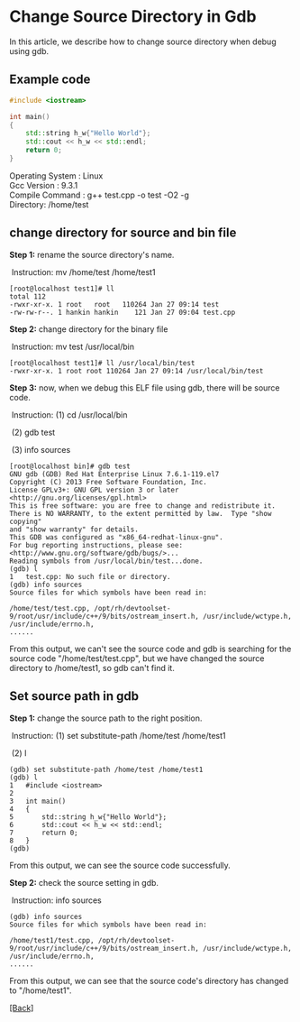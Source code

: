 # Change Source Directory in Gdb 
In this article, we describe how to change source directory when debug using gdb.

## Example code
```c++
#include <iostream>

int main()
{
    std::string h_w{"Hello World"};
    std::cout << h_w << std::endl;
    return 0;
}
```
Operating System : Linux  
Gcc Version : 9.3.1  
Compile Command : g++ test.cpp -o test -O2 -g  
Directory: /home/test

## change directory for source and bin file

**Step 1:** rename the source directory's name.

​              Instruction: mv /home/test /home/test1

```
[root@localhost test1]# ll
total 112
-rwxr-xr-x. 1 root   root   110264 Jan 27 09:14 test
-rw-rw-r--. 1 hankin hankin    121 Jan 27 09:04 test.cpp
```

**Step 2:** change directory for the binary file

​              Instruction: mv test /usr/local/bin

```
[root@localhost test1]# ll /usr/local/bin/test
-rwxr-xr-x. 1 root root 110264 Jan 27 09:14 /usr/local/bin/test
```

**Step 3:** now, when we debug this ELF file using gdb, there will be source code.

​              Instruction: (1) cd /usr/local/bin

​                                   (2) gdb test

​                                   (3) info sources

```
[root@localhost bin]# gdb test
GNU gdb (GDB) Red Hat Enterprise Linux 7.6.1-119.el7
Copyright (C) 2013 Free Software Foundation, Inc.
License GPLv3+: GNU GPL version 3 or later <http://gnu.org/licenses/gpl.html>
This is free software: you are free to change and redistribute it.
There is NO WARRANTY, to the extent permitted by law.  Type "show copying"
and "show warranty" for details.
This GDB was configured as "x86_64-redhat-linux-gnu".
For bug reporting instructions, please see:
<http://www.gnu.org/software/gdb/bugs/>...
Reading symbols from /usr/local/bin/test...done.
(gdb) l
1	test.cpp: No such file or directory.
(gdb) info sources
Source files for which symbols have been read in:

/home/test/test.cpp, /opt/rh/devtoolset-9/root/usr/include/c++/9/bits/ostream_insert.h, /usr/include/wctype.h, /usr/include/errno.h, 
......
```

From this output, we can't see the source code and gdb is searching for the source code "/home/test/test.cpp", but we have changed the source directory to /home/test1, so gdb can't find it.

## Set source path in gdb

**Step 1:** change the source path to the right position.

​              Instruction: (1) set substitute-path /home/test /home/test1

​                                   (2) l

```
(gdb) set substitute-path /home/test /home/test1
(gdb) l
1	#include <iostream>
2	
3	int main()
4	{
5	    std::string h_w{"Hello World"};
6	    std::cout << h_w << std::endl;
7	    return 0;
8	}
(gdb)
```

From this output, we can see the source  code successfully.

**Step 2:** check the source setting in gdb.

​              Instruction: info sources

```
(gdb) info sources
Source files for which symbols have been read in:

/home/test1/test.cpp, /opt/rh/devtoolset-9/root/usr/include/c++/9/bits/ostream_insert.h, /usr/include/wctype.h, /usr/include/errno.h, 
......
```

From this output, we can see that the source code's directory has changed to "/home/test1".

[\[Back\]](https://github.com/Hankin-Liu/hankin.github.io/blob/master/debug_skills/debug_skills.md)
